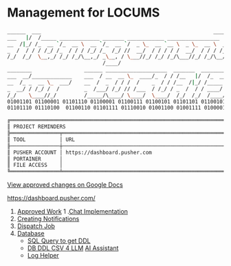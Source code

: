 # Management for LOCUMS

```sh
______  ___                                                        _____     
___   |/  /_____ _____________ _______ ____________ _________________  /_    
__  /|_/ /_  __ `/_  __ \  __ `/_  __ `/  _ \_  __ `__ \  _ \_  __ \  __/    
_  /  / / / /_/ /_  / / / /_/ /_  /_/ //  __/  / / / / /  __/  / / / /_      
/_/  /_/  \__,_/ /_/ /_/\__,_/ _\__, / \___//_/ /_/ /_/\___//_/ /_/\__/      
                               /____/                                        
________                 ______ ____________________  _______  __________    
___  __/_____________    ___  / __  __ \_  ____/_  / / /__   |/  /_  ___/    
__  /_ _  __ \_  ___/    __  /  _  / / /  /    _  / / /__  /|_/ /_____ \     
_  __/ / /_/ /  /        _  /___/ /_/ // /___  / /_/ / _  /  / / ____/ /     
/_/    \____//_/         /_____/\____/ \____/  \____/  /_/  /_/  /____/      
01001101 01100001 01101110 01100001 01100111 01100101 01101101 01100101 
01101110 01110100  01100110 01101111 01110010 01001100 01001111 01000011

╔══════════════════════════════════════════════════════════════════════╗
║ PROJECT REMINDERS                                                    ║
╠════════════════╤═════════════════════════════════════════════════════╣
║ TOOL           │ URL                                                 ║
╟────────────────┼─────────────────────────────────────────────────────╢
║ PUSHER ACCOUNT │ https://dashboard.pusher.com                        ║
║ PORTAINER      │                                                     ║
║ FILE ACCESS    │                                                     ║
╚════════════════╧═════════════════════════════════════════════════════╝
```

[View approved changes on Google Docs](https://docs.google.com/document/d/1JhjFGIEOE4RqG1MnGvm27O6rrJppYeso1UP9qjAzzp0/edit#heading=h.vviv9y3vt9e7)

https://dashboard.pusher.com/


1. [Approved Work](./approvedWork.md)
1 .[Chat Implementation](./chat.md)
1. [Creating Notifications](./createNotification.md)
1. [Dispatch Job](./dispatchJob.md)
1. [Database](./database.md)
   - [SQL Query to get DDL](../../snippets/sql/getTableDDL.md)
   - [DB DDL CSV 4 LLM](./DDL.csv) 
   [AI Assistant](./prompts.md)
   - [Log Helper](../../snippets/laravel/logHelper.md)
